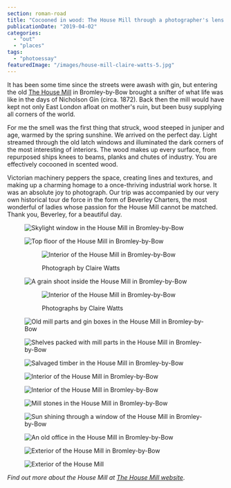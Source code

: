 ```yaml
---
section: roman-road
title: "Cocooned in wood: The House Mill through a photographer's lens [photoessay]"
publicationDate: "2019-04-02"
categories: 
  - "out"
  - "places"
tags: 
  - "photoessay"
featuredImage: "/images/house-mill-claire-watts-5.jpg"
---
```


It has been some time since the streets were awash with gin, but entering the old [The House Mill](https://romanroadlondon.com/house-mill-bromley-by-bow/) in Bromley-by-Bow brought a snifter of what life was like in the days of Nicholson Gin (circa. 1872). Back then the mill would have kept not only East London afloat on mother's ruin, but been busy supplying all corners of the world.

For me the smell was the first thing that struck, wood steeped in juniper and age, warmed by the spring sunshine. We arrived on the perfect day. Light streamed through the old latch windows and illuminated the dark corners of the most interesting of interiors. The wood makes up every surface, from repurposed ships knees to beams, planks and chutes of industry. You are effectively cocooned in scented wood.

Victorian machinery peppers the space, creating lines and textures, and making up a charming homage to a once-thriving industrial work horse. It was an absolute joy to photograph. Our trip was accompanied by our very own historical tour de force in the form of Beverley Charters, the most wonderful of ladies whose passion for the House Mill cannot be matched. Thank you, Beverley, for a beautiful day.

<figure>

![Skylight window in the House Mill in Bromley-by-Bow](/images/house-mill-claire-watts-1-1024x683.jpg)

![Top floor of the House Mill in Bromley-by-Bow](/images/house-mill-claire-watts-2-1024x683.jpg)

<figure>

![Interior of the House Mill in Bromley-by-Bow](/images/house-mill-claire-watts-3-1-1024x683.jpg)

<figcaption>

Photograph by Claire Watts

</figcaption>

</figure>

![A grain shoot inside the House Mill in Bromley-by-Bow](/images/house-mill-claire-watts-4-1024x683.jpg)

<figure>

![Interior of the House Mill in Bromley-by-Bow](/images/house-mill-claire-watts-5-1024x683.jpg)

<figcaption>

Photographs by Claire Watts

</figcaption>

</figure>

![Old mill parts and gin boxes in the House Mill in Bromley-by-Bow](/images/house-mill-claire-watts-6-1024x683.jpg)

![Shelves packed with mill parts in the House Mill in Bromley-by-Bow](/images/house-mill-claire-watts-7-1024x683.jpg)

![Salvaged timber in the House Mill in Bromley-by-Bow](/images/house-mill-claire-watts-8-1024x683.jpg)

![Interior of the House Mill in Bromley-by-Bow](/images/house-mill-claire-watts-9-1024x683.jpg)

![Interior of the House Mill in Bromley-by-Bow](/images/house-mill-claire-watts-10-1024x683.jpg)

![Mill stones in the House Mill in Bromley-by-Bow](/images/house-mill-claire-watts-11-1024x683.jpg)

![Sun shining through a window of the House Mill in Bromley-by-Bow](/images/house-mill-claire-watts-12-1024x683.jpg)

![An old office in the House Mill in Bromley-by-Bow](/images/house-mill-claire-watts-13-1024x683.jpg)

![Exterior of the House Mill in Bromley-by-Bow](/images/house-mill-claire-watts-14-1024x683.jpg)

![Exterior of the House Mill](/images/house-mill-claire-watts-15-1024x683.jpg)

</figure>

_Find out more about the House Mill at [The House Mill website](https://www.housemill.org.uk/)_.
